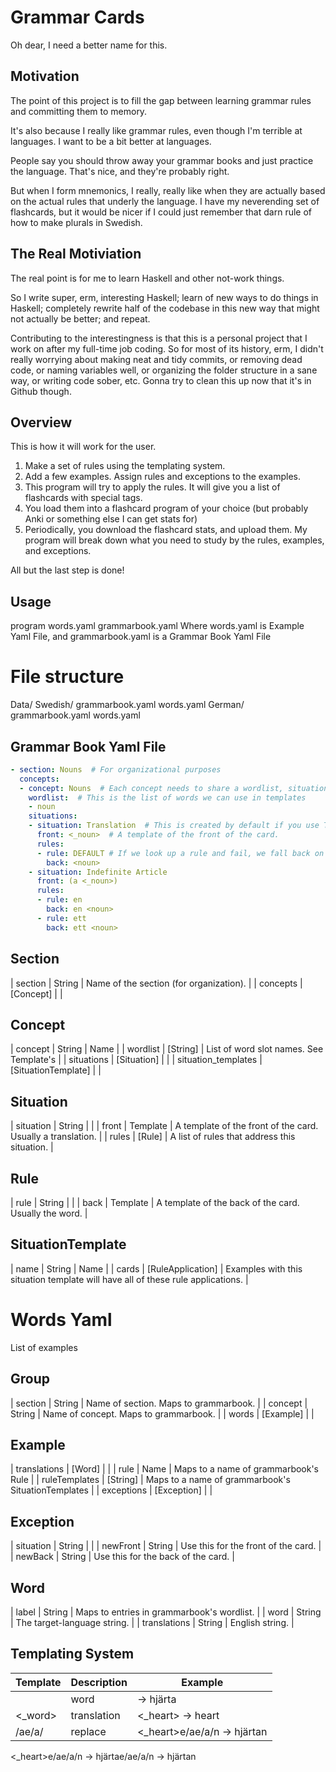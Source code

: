 
Grammar Cards
=============

Oh dear, I need a better name for this.

Motivation
----------

The point of this project is to fill the gap between learning grammar rules and committing them to memory.

It's also because I really like grammar rules, even though I'm terrible at languages. I want to be a bit better at languages.

People say you should throw away your grammar books and just practice the language.
That's nice, and they're probably right.

But when I form mnemonics, I really, really like when they are actually based on the actual
rules that underly the language. I have my neverending set of flashcards, but it would be nicer if I
could just remember that darn rule of how to make plurals in Swedish. 

The Real Motiviation
--------------------
The real point is for me to learn Haskell and other not-work things.

So I write super, erm, interesting Haskell; learn of new ways to do things in Haskell; completely
rewrite half of the codebase in this new way that might not actually be better; and repeat.

Contributing to the interestingness is that this is a personal project that I work on after my full-time job coding. So for most of its history, erm, I didn't really worrying about making neat and tidy commits, or removing dead code, or naming variables well, or organizing the folder structure in a sane way, or writing code sober, etc. Gonna try to clean this up now that it's in Github though.

Overview
--------

This is how it will work for the user.

1. Make a set of rules using the templating system.
2. Add a few examples. Assign rules and exceptions to the examples.
3. This program will try to apply the rules. It will give you a list of flashcards with special tags.
4. You load them into a flashcard program of your choice (but probably Anki or something else I can get stats for)
5. Periodically, you download the flashcard stats, and upload them. My program will break down what you need to study by the rules, examples, and exceptions.

All but the last step is done!

Usage
-----
program words.yaml grammarbook.yaml
Where words.yaml is Example Yaml File, and grammarbook.yaml is a Grammar Book Yaml File


File structure
==============
Data/
  Swedish/
    grammarbook.yaml
    words.yaml
  German/
    grammarbook.yaml
    words.yaml



Grammar Book Yaml File
----------------------
```yaml
- section: Nouns  # For organizational purposes
  concepts:
  - concept: Nouns  # Each concept needs to share a wordlist, situation list, 
    wordlist:  # This is the list of words we can use in templates
    - noun
    situations:
    - situation: Translation  # This is created by default if you use Translation concept trait, but you can also override it.
      front: <_noun>  # A template of the front of the card.
      rules:
      - rule: DEFAULT # If we look up a rule and fail, we fall back on DEFAULT cards
        back: <noun>
    - situation: Indefinite Article
      front: (a <_noun>)
      rules:
      - rule: en
        back: en <noun>
      - rule: ett
        back: ett <noun>
```

Section
-------

| section | String | Name of the section (for organization). |
| concepts | [Concept] | |


Concept
-------

| concept | String | Name |
| wordlist | [String] | List of word slot names. See Template's <word> |
| situations | [Situation] | |
| situation_templates | [SituationTemplate] | |

Situation
---------

| situation | String | |
| front | Template | A template of the front of the card. Usually a translation. |
| rules | [Rule] | A list of rules that address this situation. |

Rule
----
| rule | String | |
| back | Template | A template of the back of the card. Usually the word. |


SituationTemplate
-----------------

| name | String | Name |
| cards | [RuleApplication] | Examples with this situation template will have all of these rule applications. |


Words Yaml
==========

List of examples

Group
-----

| section | String | Name of section. Maps to grammarbook. |
| concept | String | Name of concept. Maps to grammarbook. |
| words | [Example] | |

Example
--------
| translations | [Word] | |
| rule | Name | Maps to a name of grammarbook's Rule |
| ruleTemplates | [String] | Maps to a name of grammarbook's SituationTemplates |
| exceptions | [Exception] | |

Exception
----------
| situation | String | |
| newFront | String | Use this for the front of the card. |
| newBack | String | Use this for the back of the card. |

Word
----
| label | String | Maps to entries in grammarbook's wordlist. |
| word | String | The target-language string. |
| translations | String | English string. |



Templating System
-----------------

| Template  | Description  | Example                     |
| --------- | ------------ | --------------------------- |
| <word>    | word         | <heart> -> hjärta           |
| <_word>   | translation  | <_heart> -> heart           |
| /ae/a/    | replace      | <_heart>e/ae/a/n -> hjärtan |


<_heart>e/ae/a/n -> hjärtae/ae/a/n -> hjärtan

